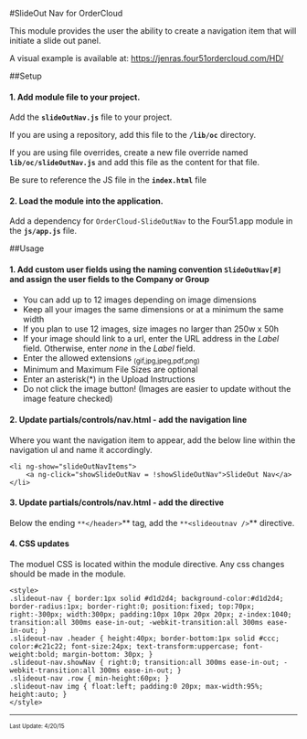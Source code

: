 #SlideOut Nav for OrderCloud 

This module provides the user the ability to create a navigation item that will initiate a slide out panel.

A visual example is available at: https://jenras.four51ordercloud.com/HD/

##Setup
#### 1. Add module file to your project.

Add the **`slideOutNav.js`** file to your project.

If you are using a repository, add this file to the **`/lib/oc`** directory.

If you are using file overrides, create a new file override named **`lib/oc/slideOutNav.js`** and add this file as the content for that file.

Be sure to reference the JS file in the **`index.html`** file

#### 2. Load the module into the application.

Add a dependency for `OrderCloud-SlideOutNav` to the Four51.app module in the **`js/app.js`** file.

##Usage
#### 1. Add custom user fields using the naming convention **`SlideOutNav[#]`** and assign the user fields to the Company or Group

* You can add up to 12 images depending on image dimensions
* Keep all your images the same dimensions or at a minimum the same width
* If you plan to use 12 images, size images no larger than 250w x 50h
* If your image should link to a url, enter the URL address in the _Label_ field. Otherwise, enter _none_ in the _Label_ field. 
* Enter the allowed extensions <sub>(gif,jpg,jpeg,pdf,png)</sub>
* Minimum and Maximum File Sizes are optional
* Enter an asterisk(*) in the Upload Instructions 
* Do not click the image button! (Images are easier to update without the image feature checked) 

#### 2. Update partials/controls/nav.html - add the navigation line 
Where you want the navigation item to appear, add the below line within the navigation ul and name it accordingly. 
```
<li ng-show="slideOutNavItems">
    <a ng-click="showSlideOutNav = !showSlideOutNav">SlideOut Nav</a>
</li>
```

#### 3. Update partials/controls/nav.html - add the directive
Below the ending `**</header>`** tag, add the `**<slideoutnav />`** directive. 

#### 4. CSS updates
The moduel CSS is located within the module directive. Any css changes should be made in the module. 

```
<style>
.slideout-nav { border:1px solid #d1d2d4; background-color:#d1d2d4; border-radius:1px; border-right:0; position:fixed; top:70px; right:-300px; width:300px; padding:10px 10px 20px 20px; z-index:1040; transition:all 300ms ease-in-out; -webkit-transition:all 300ms ease-in-out; }
.slideout-nav .header { height:40px; border-bottom:1px solid #ccc; color:#c21c22; font-size:24px; text-transform:uppercase; font-weight:bold; margin-bottom: 30px; }
.slideout-nav.showNav { right:0; transition:all 300ms ease-in-out; -webkit-transition:all 300ms ease-in-out; }
.slideout-nav .row { min-height:60px; }
.slideout-nav img { float:left; padding:0 20px; max-width:95%; height:auto; }
</style>
```
---
<sub><sup>Last Update: 4/20/15</sup></sub>
